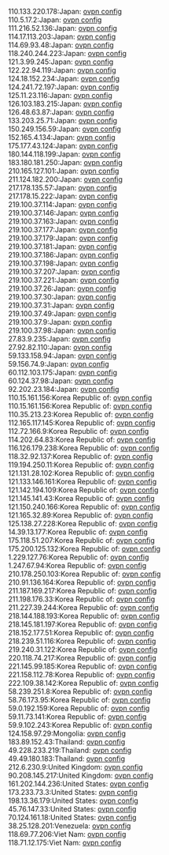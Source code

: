 110.133.220.178:Japan: [ovpn config](vpn/110_133_220_178.ovpn)  
110.5.17.2:Japan: [ovpn config](vpn/110_5_17_2.ovpn)  
111.216.52.136:Japan: [ovpn config](vpn/111_216_52_136.ovpn)  
114.17.113.203:Japan: [ovpn config](vpn/114_17_113_203.ovpn)  
114.69.93.48:Japan: [ovpn config](vpn/114_69_93_48.ovpn)  
118.240.244.223:Japan: [ovpn config](vpn/118_240_244_223.ovpn)  
121.3.99.245:Japan: [ovpn config](vpn/121_3_99_245.ovpn)  
122.22.94.119:Japan: [ovpn config](vpn/122_22_94_119.ovpn)  
124.18.152.234:Japan: [ovpn config](vpn/124_18_152_234.ovpn)  
124.241.72.197:Japan: [ovpn config](vpn/124_241_72_197.ovpn)  
125.11.23.116:Japan: [ovpn config](vpn/125_11_23_116.ovpn)  
126.103.183.215:Japan: [ovpn config](vpn/126_103_183_215.ovpn)  
126.48.63.87:Japan: [ovpn config](vpn/126_48_63_87.ovpn)  
133.203.25.71:Japan: [ovpn config](vpn/133_203_25_71.ovpn)  
150.249.156.59:Japan: [ovpn config](vpn/150_249_156_59.ovpn)  
152.165.4.134:Japan: [ovpn config](vpn/152_165_4_134.ovpn)  
175.177.43.124:Japan: [ovpn config](vpn/175_177_43_124.ovpn)  
180.144.118.199:Japan: [ovpn config](vpn/180_144_118_199.ovpn)  
183.180.181.250:Japan: [ovpn config](vpn/183_180_181_250.ovpn)  
210.165.127.101:Japan: [ovpn config](vpn/210_165_127_101.ovpn)  
211.124.182.200:Japan: [ovpn config](vpn/211_124_182_200.ovpn)  
217.178.135.57:Japan: [ovpn config](vpn/217_178_135_57.ovpn)  
217.178.15.222:Japan: [ovpn config](vpn/217_178_15_222.ovpn)  
219.100.37.114:Japan: [ovpn config](vpn/219_100_37_114.ovpn)  
219.100.37.146:Japan: [ovpn config](vpn/219_100_37_146.ovpn)  
219.100.37.163:Japan: [ovpn config](vpn/219_100_37_163.ovpn)  
219.100.37.177:Japan: [ovpn config](vpn/219_100_37_177.ovpn)  
219.100.37.179:Japan: [ovpn config](vpn/219_100_37_179.ovpn)  
219.100.37.181:Japan: [ovpn config](vpn/219_100_37_181.ovpn)  
219.100.37.186:Japan: [ovpn config](vpn/219_100_37_186.ovpn)  
219.100.37.198:Japan: [ovpn config](vpn/219_100_37_198.ovpn)  
219.100.37.207:Japan: [ovpn config](vpn/219_100_37_207.ovpn)  
219.100.37.221:Japan: [ovpn config](vpn/219_100_37_221.ovpn)  
219.100.37.26:Japan: [ovpn config](vpn/219_100_37_26.ovpn)  
219.100.37.30:Japan: [ovpn config](vpn/219_100_37_30.ovpn)  
219.100.37.31:Japan: [ovpn config](vpn/219_100_37_31.ovpn)  
219.100.37.49:Japan: [ovpn config](vpn/219_100_37_49.ovpn)  
219.100.37.9:Japan: [ovpn config](vpn/219_100_37_9.ovpn)  
219.100.37.98:Japan: [ovpn config](vpn/219_100_37_98.ovpn)  
27.83.9.235:Japan: [ovpn config](vpn/27_83_9_235.ovpn)  
27.92.82.110:Japan: [ovpn config](vpn/27_92_82_110.ovpn)  
59.133.158.94:Japan: [ovpn config](vpn/59_133_158_94.ovpn)  
59.156.74.9:Japan: [ovpn config](vpn/59_156_74_9.ovpn)  
60.112.103.175:Japan: [ovpn config](vpn/60_112_103_175.ovpn)  
60.124.37.98:Japan: [ovpn config](vpn/60_124_37_98.ovpn)  
92.202.23.184:Japan: [ovpn config](vpn/92_202_23_184.ovpn)  
110.15.161.156:Korea Republic of: [ovpn config](vpn/110_15_161_156.ovpn)  
110.15.161.156:Korea Republic of: [ovpn config](vpn/110_15_161_156.ovpn)  
110.35.213.23:Korea Republic of: [ovpn config](vpn/110_35_213_23.ovpn)  
112.165.117.145:Korea Republic of: [ovpn config](vpn/112_165_117_145.ovpn)  
112.72.166.9:Korea Republic of: [ovpn config](vpn/112_72_166_9.ovpn)  
114.202.64.83:Korea Republic of: [ovpn config](vpn/114_202_64_83.ovpn)  
116.126.179.238:Korea Republic of: [ovpn config](vpn/116_126_179_238.ovpn)  
118.32.92.137:Korea Republic of: [ovpn config](vpn/118_32_92_137.ovpn)  
119.194.250.11:Korea Republic of: [ovpn config](vpn/119_194_250_11.ovpn)  
121.131.28.102:Korea Republic of: [ovpn config](vpn/121_131_28_102.ovpn)  
121.133.146.161:Korea Republic of: [ovpn config](vpn/121_133_146_161.ovpn)  
121.142.194.109:Korea Republic of: [ovpn config](vpn/121_142_194_109.ovpn)  
121.145.141.43:Korea Republic of: [ovpn config](vpn/121_145_141_43.ovpn)  
121.150.240.166:Korea Republic of: [ovpn config](vpn/121_150_240_166.ovpn)  
121.165.32.89:Korea Republic of: [ovpn config](vpn/121_165_32_89.ovpn)  
125.138.27.228:Korea Republic of: [ovpn config](vpn/125_138_27_228.ovpn)  
14.39.13.177:Korea Republic of: [ovpn config](vpn/14_39_13_177.ovpn)  
175.118.51.207:Korea Republic of: [ovpn config](vpn/175_118_51_207.ovpn)  
175.200.125.132:Korea Republic of: [ovpn config](vpn/175_200_125_132.ovpn)  
1.229.127.76:Korea Republic of: [ovpn config](vpn/1_229_127_76.ovpn)  
1.247.67.94:Korea Republic of: [ovpn config](vpn/1_247_67_94.ovpn)  
210.178.250.103:Korea Republic of: [ovpn config](vpn/210_178_250_103.ovpn)  
210.91.136.164:Korea Republic of: [ovpn config](vpn/210_91_136_164.ovpn)  
211.187.169.217:Korea Republic of: [ovpn config](vpn/211_187_169_217.ovpn)  
211.198.176.33:Korea Republic of: [ovpn config](vpn/211_198_176_33.ovpn)  
211.227.39.244:Korea Republic of: [ovpn config](vpn/211_227_39_244.ovpn)  
218.144.188.193:Korea Republic of: [ovpn config](vpn/218_144_188_193.ovpn)  
218.145.181.197:Korea Republic of: [ovpn config](vpn/218_145_181_197.ovpn)  
218.152.177.51:Korea Republic of: [ovpn config](vpn/218_152_177_51.ovpn)  
218.239.51.116:Korea Republic of: [ovpn config](vpn/218_239_51_116.ovpn)  
219.240.31.122:Korea Republic of: [ovpn config](vpn/219_240_31_122.ovpn)  
220.118.74.217:Korea Republic of: [ovpn config](vpn/220_118_74_217.ovpn)  
221.145.99.185:Korea Republic of: [ovpn config](vpn/221_145_99_185.ovpn)  
221.158.112.78:Korea Republic of: [ovpn config](vpn/221_158_112_78.ovpn)  
222.109.38.142:Korea Republic of: [ovpn config](vpn/222_109_38_142.ovpn)  
58.239.251.8:Korea Republic of: [ovpn config](vpn/58_239_251_8.ovpn)  
58.76.173.95:Korea Republic of: [ovpn config](vpn/58_76_173_95.ovpn)  
59.0.192.159:Korea Republic of: [ovpn config](vpn/59_0_192_159.ovpn)  
59.11.73.141:Korea Republic of: [ovpn config](vpn/59_11_73_141.ovpn)  
59.9.102.243:Korea Republic of: [ovpn config](vpn/59_9_102_243.ovpn)  
124.158.97.29:Mongolia: [ovpn config](vpn/124_158_97_29.ovpn)  
183.89.152.43:Thailand: [ovpn config](vpn/183_89_152_43.ovpn)  
49.228.233.219:Thailand: [ovpn config](vpn/49_228_233_219.ovpn)  
49.49.180.183:Thailand: [ovpn config](vpn/49_49_180_183.ovpn)  
212.6.230.9:United Kingdom: [ovpn config](vpn/212_6_230_9.ovpn)  
90.208.145.217:United Kingdom: [ovpn config](vpn/90_208_145_217.ovpn)  
161.202.144.236:United States: [ovpn config](vpn/161_202_144_236.ovpn)  
173.233.73.3:United States: [ovpn config](vpn/173_233_73_3.ovpn)  
198.13.36.179:United States: [ovpn config](vpn/198_13_36_179.ovpn)  
45.76.147.33:United States: [ovpn config](vpn/45_76_147_33.ovpn)  
70.124.161.18:United States: [ovpn config](vpn/70_124_161_18.ovpn)  
38.25.128.201:Venezuela: [ovpn config](vpn/38_25_128_201.ovpn)  
118.69.77.206:Viet Nam: [ovpn config](vpn/118_69_77_206.ovpn)  
118.71.12.175:Viet Nam: [ovpn config](vpn/118_71_12_175.ovpn)  
